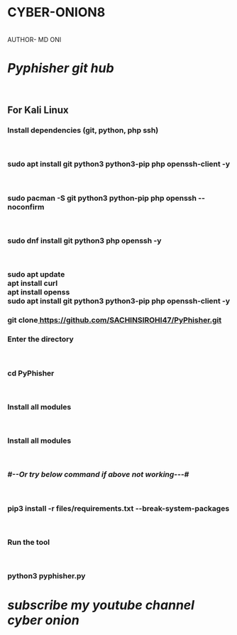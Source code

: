  # CYBER-ONION8
<BR> 
AUTHOR- MD ONI
<i><H1> Pyphisher git hub</H1></i><br> 
<h2>For Kali Linux </h2>
<h3>Install dependencies (git, python, php ssh) </h3><br>
<h3> sudo apt install git python3 python3-pip php openssh-client -y</h3><br>
<h3>sudo pacman -S git python3 python-pip php openssh --noconfirm</h3><br>
<h3>sudo dnf install git python3 php openssh -y</h3><br> 
<h3>sudo apt update<br>
 apt install curl<br>
 apt install openss<br>
 sudo apt install git python3 python3-pip php openssh-client -y<br></h3>
<h3> git clone<u> https://github.com/SACHINSIROHI47/PyPhisher.git</h3></u> 
<h3> Enter the directory</h3><br>
<h3> cd PyPhisher</h3><br> 
<h3>Install all modules</h3><br>
<h3>Install all modules</h3><br>
<i><h3>#--Or try below command if above not working---#</h3></i><br>
<h3>pip3 install -r files/requirements.txt --break-system-packages</h3><br>
<h3>Run the tool</h3> <br>
<h3>python3 pyphisher.py</h3>

<i><H1> subscribe my youtube channel  cyber onion </H1></i>


 

